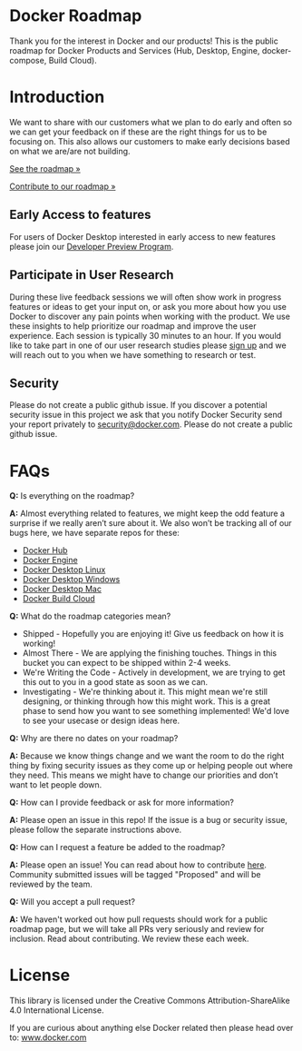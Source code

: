 # Docker Roadmap

Thank you for the interest in Docker and our products!
This is the public roadmap for Docker Products and Services (Hub, Desktop, Engine, docker-compose, Build Cloud).

# Introduction
We want to share with our customers what we plan to do early and often so we can get your feedback on if these are the right things for us to be focusing on. This also allows our customers to make early decisions based on what we are/are not building. 

[See the roadmap »](https://github.com/orgs/docker/projects/51)

[Contribute to our roadmap »](https://github.com/docker/roadmap/blob/master/CONTRIBUTING.MD)

## Early Access to features 

For users of Docker Desktop interested in early access to new features please join our [Developer Preview Program](https://www.docker.com/community/get-involved/developer-preview). 

## Participate in User Research
During these live feedback sessions we will often show work in progress features or ideas to get your input on, or ask you more about how you use Docker to discover any pain points when working with the product. We use these insights to help prioritize our roadmap and improve the user experience. Each session is typically 30 minutes to an hour. If you would like to take part in one of our user research studies please [sign up](https://survey.alchemer.com/s3/6810323/Docker-Research-Participant-Survey) and we will reach out to you when we have something to research or test.


## Security
Please do not create a public github issue. If you discover a potential security issue in this project we ask that you notify Docker Security send your report privately to security@docker.com. Please do not create a public github issue.


# FAQs

**Q:** Is everything on the roadmap?

**A:** Almost everything related to features, we might keep the odd feature a surprise if we really aren’t sure about it. We also won’t be tracking all of our bugs here, we have separate repos for these:

* [Docker Hub](https://github.com/docker/hub-feedback)
* [Docker Engine](https://github.com/docker/for-linux)
* [Docker Desktop Linux](https://github.com/docker/desktop-linux/issues)
* [Docker Desktop Windows](https://github.com/docker/for-win/issues)
* [Docker Desktop Mac](https://github.com/docker/for-mac/issues)
* [Docker Build Cloud](https://github.com/docker/build-cloud-feedback)

**Q:** What do the roadmap categories mean?
* Shipped - Hopefully you are enjoying it! Give us feedback on how it is working!
* Almost There - We are applying the finishing touches. Things in this bucket you can expect to be shipped within 2-4 weeks. 
* We're Writing the Code - Actively in development, we are trying to get this out to you in a good state as soon as we can.
* Investigating - We're thinking about it. This might mean we're still designing, or thinking through how this might work. This is a great phase to send how you want to see something implemented! We'd love to see your usecase or design ideas here.

**Q:** Why are there no dates on your roadmap?

**A:** Because we know things change and we want the room to do the right thing by fixing security issues as they come up or helping people out where they need. This means we might have to change our priorities and don’t want to let people down. 

**Q:** How can I provide feedback or ask for more information?

**A:** Please open an issue in this repo! If the issue is a bug or security issue, please follow the separate instructions above.

**Q:** How can I request a feature be added to the roadmap?

**A:** Please open an issue! You can read about how to contribute [here](https://github.com/docker/roadmap/blob/master/CONTRIBUTING.MD). Community submitted issues will be tagged "Proposed" and will be reviewed by the team.

**Q:** Will you accept a pull request?

**A:** We haven't worked out how pull requests should work for a public roadmap page, but we will take all PRs very seriously and review for inclusion. Read about contributing. We review these each week. 

# License
This library is licensed under the Creative Commons Attribution-ShareAlike 4.0 International License.

If you are curious about anything else Docker related then please head over to: www.docker.com 

